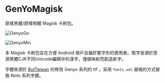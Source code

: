 # GenYoMagisk
原樣黑體/原樣明體 Magisk 卡刷包。

![GenyoGo](https://camo.githubusercontent.com/284dfc0293a55fc81adc748cbe41c0165de98e45/68747470733a2f2f62757474616977616e2e6769746875622e696f2f666f6e742f706963732f67656e796f672e706e67)

![GenyoMin](https://camo.githubusercontent.com/0ce7febfa56cf52a163835f4f82e5743b746d2f8/68747470733a2f2f62757474616977616e2e6769746875622e696f2f666f6e742f706963732f67656e796f2e706e67)



本 Magisk 卡刷包旨在方便 Android 用戶且偏好舊字形的使用者。取字皆源於思源黑體CJK不同Unicode編碼中的漢字，僅做映射而創造新字。



字體來源於 [ButTaiwan](https://github.com/ButTaiwan) 的修改 Genyo 系列的 ttf 。采用 `fonts.xml` 替換的方式替換 Noto 系列字體。